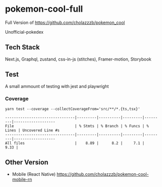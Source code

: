# pokemon-cool-full
Full Version of https://github.com/cholazzzb/pokemon_cool

Unofficial-pokedex

## Tech Stack 
Next.js, Graphql, zustand, css-in-js (stitches), Framer-motion, Storybook

## Test
A small ammount of testing with jest and playwright 
### Coverage
`yarn test --coverage --collectCoverageFrom='src/**/*.{ts,tsx}'`

```
--------------------------------|---------|----------|---------|---------|-------------------
File                            | % Stmts | % Branch | % Funcs | % Lines | Uncovered Line #s 
--------------------------------|---------|----------|---------|---------|-------------------
All files                       |    8.89 |      8.2 |     7.1 |    9.33 |                   

```  
## Other Version
- Mobile (React Native)
https://github.com/cholazzzb/pokemon-cool-mobile-rn